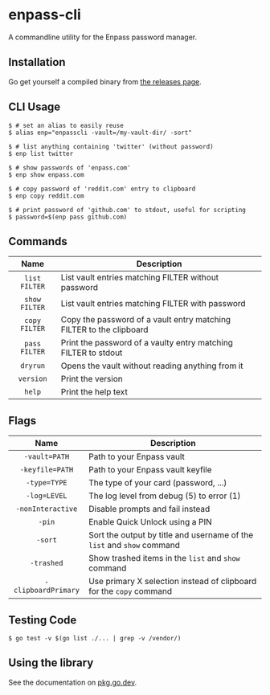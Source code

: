 enpass-cli
==========

A commandline utility for the Enpass password manager.

Installation
-----
Go get yourself a compiled binary from [the releases page](https://github.com/hazcod/enpass-cli/releases).

CLI Usage
-----
```shell
$ # set an alias to easily reuse
$ alias enp="enpasscli -vault=/my-vault-dir/ -sort"

$ # list anything containing 'twitter' (without password)
$ enp list twitter

$ # show passwords of 'enpass.com'
$ enp show enpass.com

$ # copy password of 'reddit.com' entry to clipboard
$ enp copy reddit.com

$ # print password of 'github.com' to stdout, useful for scripting 
$ password=$(enp pass github.com)
```

Commands
-----
| Name | Description |
| :---: | --- |
| `list FILTER` | List vault entries matching FILTER without password |
| `show FILTER` | List vault entries matching FILTER with password |
| `copy FILTER` | Copy the password of a vault entry matching FILTER to the clipboard |
| `pass FILTER` | Print the password of a vaulty entry matching FILTER to stdout |
| `dryrun` | Opens the vault without reading anything from it |
| `version` | Print the version |
| `help` | Print the help text |

Flags
-----
| Name | Description |
| :---: | --- |
| `-vault=PATH` | Path to your Enpass vault |
| `-keyfile=PATH` | Path to your Enpass vault keyfile |
| `-type=TYPE` | The type of your card (password, ...) |
| `-log=LEVEL` | The log level from debug (5) to error (1) |
| `-nonInteractive` | Disable prompts and fail instead |
| `-pin` | Enable Quick Unlock using a PIN |
| `-sort` | Sort the output by title and username of the `list` and `show` command |
| `-trashed` | Show trashed items in the `list` and `show` command |
| `-clipboardPrimary` | Use primary X selection instead of clipboard for the `copy` command |

Testing Code
-------
```shell
$ go test -v $(go list ./... | grep -v /vendor/)
```

Using the library
-----------------
See the documentation on [pkg.go.dev](https://pkg.go.dev/github.com/hazcod/enpass-cli/pkg/enpass).
